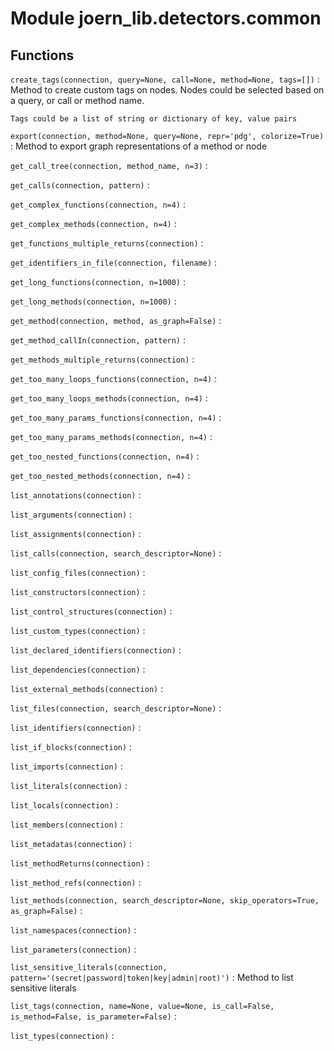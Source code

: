 Module joern_lib.detectors.common
=================================

Functions
---------

    
`create_tags(connection, query=None, call=None, method=None, tags=[])`
:   Method to create custom tags on nodes. Nodes could be selected based on a query, or call or method name.
    
    Tags could be a list of string or dictionary of key, value pairs

    
`export(connection, method=None, query=None, repr='pdg', colorize=True)`
:   Method to export graph representations of a method or node

    
`get_call_tree(connection, method_name, n=3)`
:   

    
`get_calls(connection, pattern)`
:   

    
`get_complex_functions(connection, n=4)`
:   

    
`get_complex_methods(connection, n=4)`
:   

    
`get_functions_multiple_returns(connection)`
:   

    
`get_identifiers_in_file(connection, filename)`
:   

    
`get_long_functions(connection, n=1000)`
:   

    
`get_long_methods(connection, n=1000)`
:   

    
`get_method(connection, method, as_graph=False)`
:   

    
`get_method_callIn(connection, pattern)`
:   

    
`get_methods_multiple_returns(connection)`
:   

    
`get_too_many_loops_functions(connection, n=4)`
:   

    
`get_too_many_loops_methods(connection, n=4)`
:   

    
`get_too_many_params_functions(connection, n=4)`
:   

    
`get_too_many_params_methods(connection, n=4)`
:   

    
`get_too_nested_functions(connection, n=4)`
:   

    
`get_too_nested_methods(connection, n=4)`
:   

    
`list_annotations(connection)`
:   

    
`list_arguments(connection)`
:   

    
`list_assignments(connection)`
:   

    
`list_calls(connection, search_descriptor=None)`
:   

    
`list_config_files(connection)`
:   

    
`list_constructors(connection)`
:   

    
`list_control_structures(connection)`
:   

    
`list_custom_types(connection)`
:   

    
`list_declared_identifiers(connection)`
:   

    
`list_dependencies(connection)`
:   

    
`list_external_methods(connection)`
:   

    
`list_files(connection, search_descriptor=None)`
:   

    
`list_identifiers(connection)`
:   

    
`list_if_blocks(connection)`
:   

    
`list_imports(connection)`
:   

    
`list_literals(connection)`
:   

    
`list_locals(connection)`
:   

    
`list_members(connection)`
:   

    
`list_metadatas(connection)`
:   

    
`list_methodReturns(connection)`
:   

    
`list_method_refs(connection)`
:   

    
`list_methods(connection, search_descriptor=None, skip_operators=True, as_graph=False)`
:   

    
`list_namespaces(connection)`
:   

    
`list_parameters(connection)`
:   

    
`list_sensitive_literals(connection, pattern='(secret|password|token|key|admin|root)')`
:   Method to list sensitive literals

    
`list_tags(connection, name=None, value=None, is_call=False, is_method=False, is_parameter=False)`
:   

    
`list_types(connection)`
: